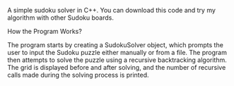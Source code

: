 A simple sudoku solver in C++.
You can download this code and try my algorithm with other Sudoku boards.

How the Program Works?


The program starts by creating a SudokuSolver object, which prompts the user to input the Sudoku puzzle either manually or from a file.
The program then attempts to solve the puzzle using a recursive backtracking algorithm.
The grid is displayed before and after solving, and the number of recursive calls made during the solving process is printed.
